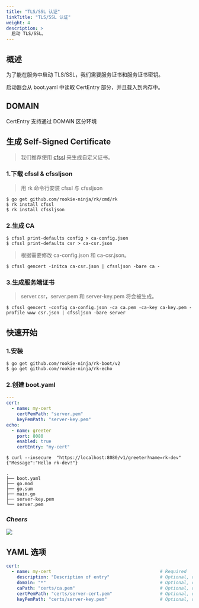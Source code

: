 ```yaml
---
title: "TLS/SSL 认证"
linkTitle: "TLS/SSL 认证"
weight: 4
description: >
  启动 TLS/SSL。
---
```


## 概述
为了能在服务中启动 TLS/SSL，我们需要服务证书和服务证书密钥。

启动器会从 boot.yaml 中读取 CertEntry 部分，并且载入到内存中。

## DOMAIN
CertEntry 支持通过 DOMAIN 区分环境

## 生成 Self-Signed Certificate
> 我们推荐使用 [cfssl](https://github.com/cloudflare/cfssl) 来生成自定义证书。

### 1.下载 cfssl & cfssljson
> 用 rk 命令行安装 cfssl 与 cfssljson
```shell script
$ go get github.com/rookie-ninja/rk/cmd/rk
$ rk install cfssl
$ rk install cfssljson
```

### 2.生成 CA
```shell script
$ cfssl print-defaults config > ca-config.json
$ cfssl print-defaults csr > ca-csr.json
```
> 根据需要修改 ca-config.json 和 ca-csr.json。
```shell script
$ cfssl gencert -initca ca-csr.json | cfssljson -bare ca -
```

### 3.生成服务端证书
> server.csr，server.pem 和 server-key.pem 将会被生成。
```shell script
$ cfssl gencert -config ca-config.json -ca ca.pem -ca-key ca-key.pem -profile www csr.json | cfssljson -bare server
```

## 快速开始
### 1.安装

```shell script
$ go get github.com/rookie-ninja/rk-boot/v2
$ go get github.com/rookie-ninja/rk-echo
```

### 2.创建 boot.yaml
```yaml
---
cert:
  - name: my-cert
    certPemPath: "server.pem"
    keyPemPath: "server-key.pem"
echo:
  - name: greeter
    port: 8080
    enabled: true
    certEntry: "my-cert"
```

```shell script
$ curl --insecure  "https://localhost:8080/v1/greeter?name=rk-dev"
{"Message":"Hello rk-dev!"}
```

```shell
.
├── boot.yaml
├── go.mod
├── go.sum
├── main.go
├── server-key.pem
└── server.pem
```

### _**Cheers**_
![](/rk-boot/user-guide/cheers.png)

## YAML 选项
```yaml
cert:
  - name: my-cert                                         # Required
    description: "Description of entry"                   # Optional, default: ""
    domain: "*"                                           # Optional, default: "*"
    caPath: "certs/ca.pem"                                # Optional, default: ""
    certPemPath: "certs/server-cert.pem"                  # Optional, default: ""
    keyPemPath: "certs/server-key.pem"                    # Optional, default: ""
```